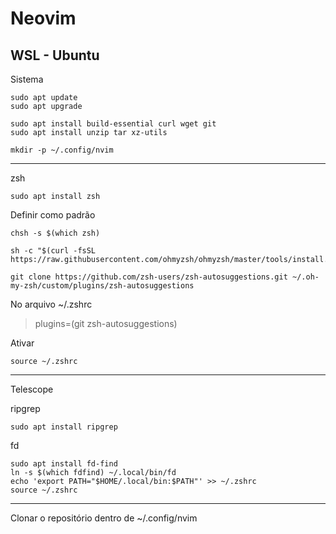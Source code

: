 # Neovim

## WSL - Ubuntu

Sistema
```
sudo apt update
sudo apt upgrade
```

```
sudo apt install build-essential curl wget git
sudo apt install unzip tar xz-utils
```

```
mkdir -p ~/.config/nvim
```

---

zsh
```
sudo apt install zsh
```

Definir como padrão
```
chsh -s $(which zsh)
```

```
sh -c "$(curl -fsSL https://raw.githubusercontent.com/ohmyzsh/ohmyzsh/master/tools/install.sh)"
```

```
git clone https://github.com/zsh-users/zsh-autosuggestions.git ~/.oh-my-zsh/custom/plugins/zsh-autosuggestions
```

No arquivo ~/.zshrc
> plugins=(git zsh-autosuggestions)

Ativar
```
source ~/.zshrc
```

---

Telescope

ripgrep
```
sudo apt install ripgrep
```

fd
```
sudo apt install fd-find
ln -s $(which fdfind) ~/.local/bin/fd
echo 'export PATH="$HOME/.local/bin:$PATH"' >> ~/.zshrc
source ~/.zshrc
```

---

Clonar o repositório dentro de ~/.config/nvim
